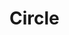 <script setup>
import ShapeProps from "../../../../src/components/ShapeProps.vue";
</script>

# Circle

<ShapeProps shape-name="Circle" />

